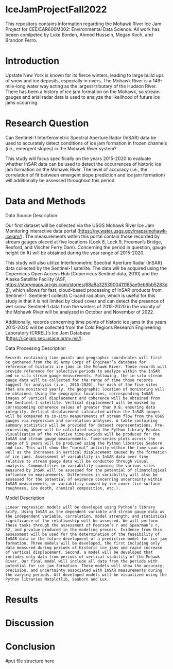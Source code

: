 # IceJamProjectFall2022

This repository contains information regarding the Mohawk River Ice Jam Project for CEE/EAR600M002: Environmental Data Science. All work has beeen comlpeted by Luke Borden, Ahmed Hussein, Megan Koch, and Brandon Ferro.

# Introduction
Upstate New York is known for its fierce winters, leading to large build ups of snow and ice deposits, especially in rivers. The Mohawk River is a 149-mile-long water way acting as the largest tributary of the Hudson River. There has been a history of ice jam formation on the Mohawk, so stream gauges and arial radar data is used to analyze the likelihood of future ice jams occurring. 

# Research Question
Can Sentinel-1 Interferometric Spectral Aperture Radar (InSAR) data be used to accurately detect conditions of ice jam formation in frozen channels (i.e., emergent slopes) in the Mohawk River system? 

This study will focus specifically on the years 2015-2020 to evaluate whether InSAR data can be used to detect the occurrences of historic ice jam formation on the Mohawk River. The level of accuracy (i.e., the correlation of fit between emergent slope prediction and ice jam formation) will additionally be assessed throughout this period.

# Data and Methods
Data Source Description

Our first dataset will be collected via the USGS Mohawk River Ice Jam Monitoring interactive data portal (https://ny.water.usgs.gov/maps/mohawk-icejam/). The measurements within this portal contain those recorded by stream gauges placed at five locations (Lock 8, Lock 9, Freeman’s Bridge, Rexford, and Vischer Ferry Dam). Concerning the period in question, gauge height (in ft) will be obtained during the year range of 2015-2020. 

This study will also utilize Interferometric Spectral Aperture Radar (InSAR) data collected by the Sentinel-1 satellite. The data will be acquired using the Copernicus Open Access Hub (Copernicus Sentinel data, 2010) and the Alaska Satellite Facility (ASF, https://storymaps.arcgis.com/stories/68a8a3253900411185ae9eb6bb5283d3), which allows for fast, cloud-based processing of InSAR products from Sentinel-1.  Sentinel-1 collects C-band radiation, which is useful for this study in that it is not limited by cloud cover and can detect the presence of wet snow. Sentinel-1 data from the winters of 2015-2020 in the vicinity of the Mohawk River will be analyzed in October and November of 2022. 

Additionally, records concerning time points of historic ice jams in the years 2015-2020 will be collected from the Cold Regions Research Engineering Laboratory (CRREL)’s Ice Jam Database (https://icejam.sec.usace.army.mil/).

Data Processing Description

	Records containing time-points and geographic coordinates will first be gathered from the US Army Corps of Engineer’s database for reference of historic ice jams in the Mohawk River. These records will provide reference for selective periods to analyze within the InSAR and in situ stream gauge measurements. Following, the in-situ stream gauge data will be collected for the range of time those records suggest for analysis (i.e., 2015-2020). For each of the five sites that are monitored yearly, the geographic location of monitoring will be obtained. Using the geographic locations, corresponding InSAR images of vertical displacement and coherence will be obtained from the Sentinel-1 satellite. Vertical displacement will be masked by corresponding coherence values of greater than 0.8, ensuring data integrity. Vertical displacement calculated within the InSAR images will be compared to in-situ measurements of stream flow from the USGS gauges via regression and correlation analyses. A table containing summary statistics will be provided for dataset representations. Pre-processing above will be calculated using the Python library Pandas.
	Visualization of the relative time-periods will be produced for the InSAR and stream gauge measurements. Time-series plots across the range of 5 years will be produced using the Python libraries Seaborn and Lux. This will show the “normal” activity within the time span as well as the increases in vertical displacement caused by the formation of ice jams. Assessment of variability in InSAR data over time relative to stream gauge data will be conducted through visual analysis. Commonalities in variability spanning the various sites measured by InSAR will be assessed for the potential of climatological influence on measurements. Differences in variability will also be assessed for the potential of evidence concerning uncertainty within InSAR measurements, or variability caused by ice cover (ice surface roughness, ice depth, chemical composition, etc.).

Model Description

	Linear regression models will be developed using Python’s library SciPy. Using InSAR as the dependent variable and stream gauge data as the independent variable, correlation, model strength, and statistical significance of the relationship will be assessed. We will perform these tasks through the assessment of Pearson’s r and Spearman’s r, R2, and p-value produced in the modeling process. Evidence from this assessment will be used for the determination of the feasibility of InSAR data in the future development of a predictive model for ice jam formation. Three models will be developed, the first including only data measured during periods of historic ice jams and rapid increase of vertical displacement. Second, a model will be developed that includes only data from periods of vertical stability of the Mohawk River. Our final model will include all data from the periods with potential for ice jam formation. These models will show the accuracy, precision, and uncertainty associated with InSAR measurements during the varying periods. All developed models will be visualized using the Python libraries Matplotlib, Seaborn and Lux.

# Results

# Discussion

# Conclusion
#put file structure here

